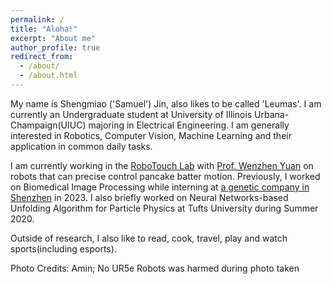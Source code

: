 ```yaml
---
permalink: /
title: "Aloha!"
excerpt: "About me"
author_profile: true
redirect_from: 
  - /about/
  - /about.html
---
```


My name is Shengmiao ('Samuel') Jin, also likes to be called 'Leumas'. 
I am currently an Undergraduate student at University of Illinois Urbana-Champaign(UIUC) majoring in Electrical Engineering. I am generally interested in Robotics, Computer Vision, Machine Learning and their application in common daily tasks.

I am currently working in the [RoboTouch Lab](https://publish.illinois.edu/robotouch/) with [Prof. Wenzhen Yuan](https://cs.illinois.edu/about/people/all-faculty/yuanwz) on robots that can precise control pancake batter motion. Previously, I worked on Biomedical Image Processing while interning at [a genetic company in Shenzhen](https://en.genomics.cn/) in 2023. I also briefly worked on Neural Networks-based Unfolding Algorithm for Particle Physics at Tufts University during Summer 2020.

Outside of research, I also like to read, cook, travel, play and watch sports(including esports).

Photo Credits: Amin; No UR5e Robots was harmed during photo taken

